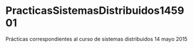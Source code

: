 # PracticasSistemasDistribuidos145901
Prácticas correspondientes al curso de sistemas distribuidos
14 mayo 2015
